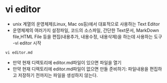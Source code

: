 # vi editor
- unix 계열의 운영체제(Linux, Mac os등)에서 대표적으로 사용하는 Text Editor
- 운영체제의 여러가지 설정파일, 코드의 소스파일, 간단한 Text문서, MarkDown file,HTML File 등을 편집(내용추가, 내용수정, 내용삭제)을 하는데 사용하는 도구
-vi editor 시작
``` basg
vi editor.md
```
- 만약 현재 디렉토리에 editor.md파일이 있으면 파일을 열기
- 만약 현재 디렉토리에 editor.md파일이 없으면 만들 준비하기: 파일내용을 편집하고 저장하기 전까지는 파일을 생성하지 않는다.

